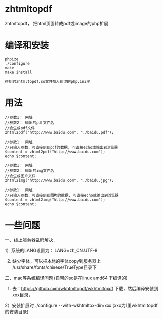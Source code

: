 zhtmltopdf
==========

zhtmltopdf， 把html页面转成pdf或image的php扩展

编译和安装
====
	phpize
	./configure
	make
	make install

	得到的zhtmltopdf.so文件加入到你的php.ini里


用法
=======
	
	//参数1： 网址
	//参数2： 输出的pdf文件名
	//会生成pdf文件
	zhtml2pdf("http://www.baidu.com", "./baidu.pdf");

	//参数1： 网址
	//只输入参数，可直接到到pdf的数据, 可直接echo或输出到浏览器
	$content = zhtml2pdf("http://www.baidu.com");
	echo $content;

	//参数1： 网址
	//参数2： 输出的img文件名
	//会生成图片文件
	zhtml2img("http://www.baidu.com", "./baidu.jpg");

	//参数1： 网址
	//只输入参数，可直接到到图片的数据, 可直接echo或输出到浏览器
	$content = zhtml2img("http://www.baidu.com");
	echo $content;

一些问题
===

   一、线上服务器乱码解决：

   1）系统的LANG设置为： LANG=zh_CN.UTF-8

   2) 缺少字体，可以把本地的字体copy到服务器上 /usr/share/fonts/chinese/TrueType目录下

   二、mac等系统编译问题 (自带的so是在linux amd64 下编译的)

   1) 去：https://github.com/wkhtmltopdf/wkhtmltopdf 下载，然后编译安装到xxx目录，

   2）安装扩展时 ./configure --with-wkhtmltox-dir=xxx (xxx为1里wkhtmltopdf的安装目录)

